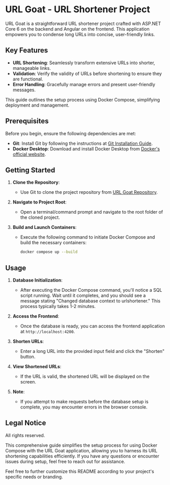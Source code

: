 # URL Goat - URL Shortener Project

URL Goat is a straightforward URL shortener project crafted with ASP.NET Core 6 on the backend and Angular on the frontend. This application empowers you to condense long URLs into concise, user-friendly links.

## Key Features

- **URL Shortening**: Seamlessly transform extensive URLs into shorter, manageable links.
- **Validation**: Verify the validity of URLs before shortening to ensure they are functional.
- **Error Handling**: Gracefully manage errors and present user-friendly messages.

This guide outlines the setup process using Docker Compose, simplifying deployment and management.

## Prerequisites

Before you begin, ensure the following dependencies are met:

- **Git**: Install Git by following the instructions at [Git Installation Guide](https://github.com/git-guides/install-git).
- **Docker Desktop**: Download and install Docker Desktop from [Docker's official website](https://www.docker.com/products/docker-desktop/).

## Getting Started

1. **Clone the Repository**:
   - Use Git to clone the project repository from [URL Goat Repository](https://github.com/sdzuo/goaturl).

2. **Navigate to Project Root**:
   - Open a terminal/command prompt and navigate to the root folder of the cloned project.

3. **Build and Launch Containers**:
   - Execute the following command to initiate Docker Compose and build the necessary containers:
     ```bash
     docker compose up --build
     ```

## Usage 

1. **Database Initialization**:
   - After executing the Docker Compose command, you'll notice a SQL script running. Wait until it completes, and you should see a message stating "Changed database context to urlshortener." This process typically takes 1-2 minutes.

2. **Access the Frontend**:
   - Once the database is ready, you can access the frontend application at `http://localhost:4200`.

3. **Shorten URLs**:
   - Enter a long URL into the provided input field and click the "Shorten" button.

4. **View Shortened URLs**:
   - If the URL is valid, the shortened URL will be displayed on the screen.

5. **Note**:
   - If you attempt to make requests before the database setup is complete, you may encounter errors in the browser console.

## Legal Notice

All rights reserved.

This comprehensive guide simplifies the setup process for using Docker Compose with the URL Goat application, allowing you to harness its URL shortening capabilities efficiently. If you have any questions or encounter issues during setup, feel free to reach out for assistance.

Feel free to further customize this README according to your project's specific needs or branding.
